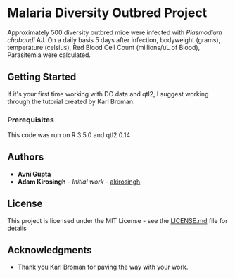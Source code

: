 # Malaria Diversity Outbred Project

Approximately 500 diversity outbred mice were infected with *Plasmodium chabaudi* AJ. On a daily basis 5 days after infection, bodyweight (grams), temperature (celsius), Red Blood Cell Count (millions/uL of Blood), Parasitemia were calculated.

## Getting Started

If it's your first time working with DO data and qtl2, I suggest working through the tutorial created by Karl Broman.

### Prerequisites

This code was run on R 3.5.0 and qtl2 0.14

## Authors

* **Avni Gupta**
* **Adam Kirosingh** - *Initial work* - [akirosingh](https://github.com/akirosingh)


## License

This project is licensed under the MIT License - see the [LICENSE.md](LICENSE.md) file for details

## Acknowledgments

* Thank you Karl Broman for paving the way with your work.
